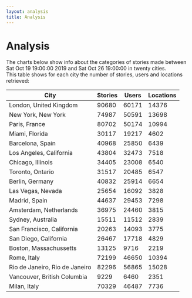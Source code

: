 ```yaml
---
layout: analysis
title: Analysis
---
```


# Analysis

The charts below show info about the categories of stories made between Sat Oct 19 19:00:00 2019 and Sat Oct 26 19:00:00 in twenty cities.  
This table shows for each city the number of stories, users and locations retrieved:

| City                           | Stories | Users | Locations |
| ------------------------------ | ------- | ----- | --------- |
| London, United Kingdom         | 90680   | 60171 | 14376     |
| New York, New York             | 74987   | 50591 | 13698     |
| Paris, France                  | 80702   | 50174 | 10994     |
| Miami, Florida                 | 30117   | 19217 | 4602      |
| Barcelona, Spain               | 40968   | 25850 | 6439      |
| Los Angeles, California        | 43804   | 32473 | 7518      |
| Chicago, Illinois              | 34405   | 23008 | 6540      |
| Toronto, Ontario               | 31517   | 20485 | 6547      |
| Berlin, Germany                | 40832   | 25914 | 6654      |
| Las Vegas, Nevada              | 25654   | 16092 | 3828      |
| Madrid, Spain                  | 44637   | 29453 | 7298      |
| Amsterdam, Netherlands         | 36975   | 24460 | 3815      |
| Sydney, Australia              | 15511   | 11512 | 2839      |
| San Francisco, California      | 20263   | 14093 | 3775      |
| San Diego, California          | 26467   | 17718 | 4829      |
| Boston, Massachussetts         | 13125   | 9716  | 2219      |
| Rome, Italy                    | 72199   | 46650 | 10394     |
| Rio de Janeiro, Rio de Janeiro | 82296   | 56865 | 15028     |
| Vancouver, British Columbia    | 9229    | 6460  | 2351      |
| Milan, Italy                   | 70329   | 46487 | 7736      |
